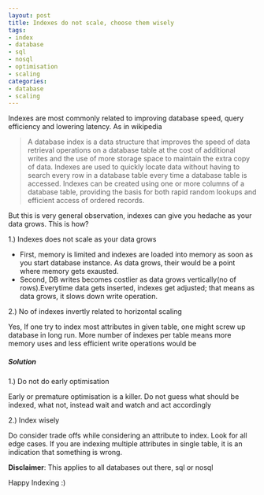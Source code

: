 ```yaml
---
layout: post
title: Indexes do not scale, choose them wisely
tags:
- index
- database
- sql
- nosql
- optimisation
- scaling
categories:
- database
- scaling
---
```


Indexes are most commonly related to improving database speed, query efficiency and lowering latency. As in wikipedia

>A database index is a data structure that improves the speed of data retrieval operations on a database table at the cost of additional writes and the use of more storage space to maintain the extra copy of data. Indexes are used to quickly locate data without having to search every row in a database table every time a database table is accessed. Indexes can be created using one or more columns of a database table, providing the basis for both rapid random lookups and efficient access of ordered records.

But this is very general observation, indexes can give you hedache as your data grows. This is how?

1.) Indexes does not scale as your data grows

* First, memory is limited and indexes are loaded into memory as soon as you start database instance. As data grows, their would be a point where memory gets exausted.  
* Second, DB writes becomes costlier as data grows vertically(no of rows).Everytime data gets inserted, indexes get adjusted; that means as data grows, it slows down write operation.  

2.) No of indexes invertly related to horizontal scaling

Yes, If one try to index most attributes in given table, one might screw up database in long run. More number of indexes per table means more memory uses and less efficient write operations would be


##### Solution

1.) Do not do early optimisation

Early or premature optimisation is a killer. Do not guess what should be indexed, what not, instead wait and watch and act accordingly

2.) Index wisely

Do consider trade offs while considering an attribute to index. Look for all edge cases. If you are indexing multiple attributes in single table, it is an indication that something is wrong.

__Disclaimer__: This applies to all databases out there, sql or nosql

Happy Indexing :)
